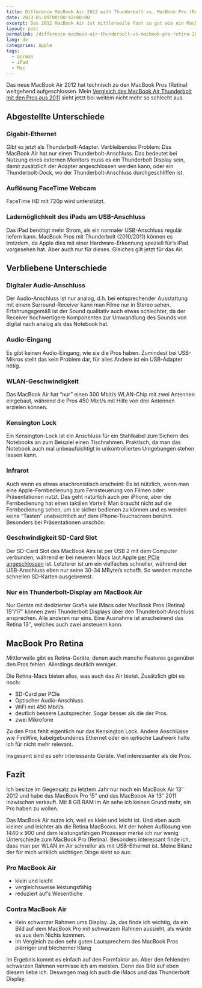 ```yaml
---
title: Difference MacBook Air 2012 with Thunderbolt vs. MacBook Pro (Retina) 2012
date: 2013-01-09T00:00:42+00:00
excerpt: Das 2012 MacBook Air ist mittlerweile fast so gut wie ein MacBook Pro Retina, abgesehen von der Retina-Auflösung. Finde heraus, warum.
layout: post
permalink: /difference-macbook-air-thunderbolt-vs-macbook-pro-retina-2012
lang: de
categories: Apple
tags:
  - German
  - iPad
  - Mac
---
```

Das neue MacBook Air 2012 hat technisch zu den MacBook Pros (Retina) weitgehend aufgeschlossen. Mein [Vergleich des MacBook Air Thunderbolt mit den Pros aus 2011](/difference-macbook-air-thunderbolt-vs-macbook-pro-2011) sieht jetzt bei weitem nicht mehr so schlecht aus.

## Abgestellte Unterschiede

### Gigabit-Ethernet

Gibt es jetzt als Thunderbolt-Adapter. Verbleibendes Problem: Das MacBook Air hat nur einen Thunderbolt-Anschluss. Das bedeutet bei Nutzung eines externen Monitors muss es ein Thunderbolt Display sein, damit zusätzlich der Adapter angeschlossen werden kann, oder ein Thunderbolt-Dock, wo der Thunderbolt-Anschluss durchgeschliffen ist.

### Auflösung FaceTime Webcam

FaceTime HD mit 720p wird unterstützt.

### Lademöglichkeit des iPads am USB-Anschluss

Das iPad benötigt mehr Strom, als ein normaler USB-Anschluss regulär liefern kann. MacBook Pros mit Thunderbolt (2010/2011) können es trotzdem, da Apple dies mit einer Hardware-Erkennung speziell für’s iPad vorgesehen hat. Aber auch nur für dieses. Gleiches gilt jetzt für das Air.

## Verbliebene Unterschiede

### Digitaler Audio-Anschluss

Der Audio-Anschluss ist nur analog, d.h. bei entsprechender Ausstattung mit einem Surround-Receiver kann man Filme nur in Stereo sehen. Erfahrungsgemäß ist der Sound qualitativ auch etwas schlechter, da der Receiver hochwertigere Komponenten zur Umwandlung des Sounds von digital nach analog als das Notebook hat.

### Audio-Eingang

Es gibt keinen Audio-Eingang, wie sie die Pros haben. Zumindest bei USB-Mikros stellt das kein Problem dar, für alles Andere ist ein USB-Adapter nötig.

### WLAN-Geschwindigkeit

Das MacBook Air hat “nur” einen 300 Mbit/s WLAN-Chip mit zwei Antennen eingebaut, während die Pros 450 Mbit/s mit Hilfe von drei Antennen erzielen können.

### Kensington Lock

Ein Kensington-Lock ist ein Anschluss für ein Stahlkabel zum Sichern des Notebooks an zum Beispiel einen Tischrahmen. Praktisch, da man das Notebook auch mal unbeaufsichtigt in unkontrollierten Umgebungen stehen lassen kann.

### Infrarot

Auch wenn es etwas anachronistisch erscheint: Es ist nützlich, wenn man eine Apple-Fernbedienung zum Fernsteuerung von Filmen oder Präsentationen nutzt. Das geht natürlich auch per iPhone, aber die Fernbedienung hat einen taktilen Vorteil: Man braucht nicht auf die Fernbedienung sehen, um sie sicher bedienen zu können und es werden keine “Tasten” unabsichtlich auf dem iPhone-Touchscreen berührt. Besonders bei Präsentationen unschön.

### Geschwindigkeit SD-Card Slot

Der SD-Card Slot des MacBook Airs ist per USB 2 mit dem Computer verbunden, während er bei neueren Macs laut Apple [per PCIe angeschlossen](https://support.apple.com/kb/HT3553#4) ist. Letzterer ist um ein vielfaches schneller, während der USB-Anschluss eben nur seine 30-34 MByte/s schafft. So werden manche schnellen SD-Karten ausgebremst.

### Nur ein Thunderbolt-Display am MacBook Air

Nur Geräte mit dedizierter Grafik wie iMacs oder MacBook Pros (Retina) 15″/17″ können zwei Thunderbolt Displays über den Thunderbolt-Anschluss ansprechen. Alle anderen nur eins. Eine Ausnahme ist anscheinend das Retina 13″, welches auch zwei ansteuern kann.

## MacBook Pro Retina

Mittlerweile gibt es Retina-Geräte, denen auch manche Features gegenüber den Pros fehlen. Allerdings deutlich weniger.

Die Retina-Macs bieten alles, was auch das Air bietet. Zusätzlich gibt es noch:

  * SD-Card per PCIe
  * Optischer Audio-Anschluss
  * WiFi mit 450 Mbit/s
  * deutlich bessere Lautsprecher. Sogar besser als die der Pros.
  * zwei Mikrofone

Zu den Pros fehlt eigentlich nur das Kensington Lock. Andere Anschlüsse wie FireWire, kabelgebundenes Ethernet oder ein optische Laufwerk halte ich für nicht mehr relevant.

Insgesamt sind es sehr interessante Geräte. Viel interessanter als die Pros.

## Fazit

Ich besitze im Gegensatz zu letztem Jahr nur noch ein MacBook Air 13″ 2012 und habe das MacBook Pro 15″ und das MacBoook Air 13″ 2011 inzwischen verkauft. Mit 8 GB RAM im Air sehe ich keinen Grund mehr, ein Pro haben zu wollen.

Das MacBook Air nutze ich, weil es klein und leicht ist. Und eben auch kleiner und leichter als die Retina MacBooks. Mit der hohen Auflösung von 1440 x 900 und dem leistungsfähigen Prozessor merke ich nur wenig Unterschiede zum MacBook Pro (Retina). Besonders interessant finde ich, dass man per WLAN im Air schneller als mit USB-Ethernet ist. Meine Bilanz der für mich wirklich wichtigen Dinge sieht so aus:

### Pro MacBook Air

  * klein und leicht
  * vergleichsweise leistungsfähig
  * reduziert auf’s Wesentliche

### Contra MacBook Air

  * Kein schwarzer Rahmen ums Display. Ja, das finde ich wichtig, da ein Bild auf dem MacBook Pro mit schwarzem Rahmen aussieht, als würde es aus dem Nichts kommen.
  * Im Vergleich zu den sehr guten Lautsprechern des MacBook Pros plärriger und blecherner Klang

Im Ergebnis kommt es einfach auf den Formfaktor an. Aber den fehlenden schwarzen Rahmen vermisse ich am meisten. Denn das Bild auf eben diesem liebe ich. Deswegen mag ich auch die iMacs und das Thunderbolt Display.